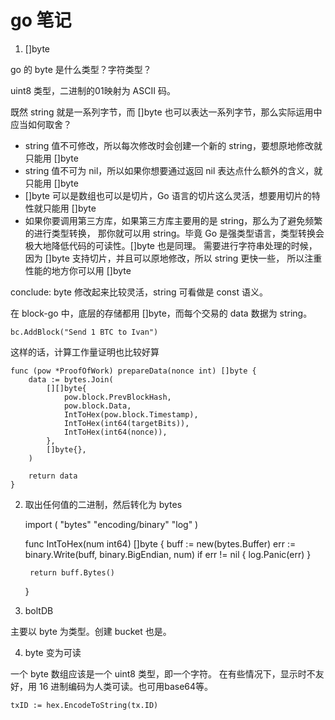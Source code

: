 # go 笔记

1. []byte

go 的 byte 是什么类型？字符类型？

uint8 类型，二进制的01映射为 ASCII 码。

既然 string 就是一系列字节，而 []byte 也可以表达一系列字节，那么实际运用中应当如何取舍？

- string 值不可修改，所以每次修改时会创建一个新的 string，要想原地修改就只能用 []byte
- string 值不可为 nil，所以如果你想要通过返回 nil 表达点什么额外的含义，就只能用 []byte
- []byte 可以是数组也可以是切片，Go 语言的切片这么灵活，想要用切片的特性就只能用 []byte
- 如果你要调用第三方库，如果第三方库主要用的是 string，那么为了避免频繁的进行类型转换，
那你就可以用 string。毕竟 Go 是强类型语言，类型转换会极大地降低代码的可读性。[]byte 也是同理。
需要进行字符串处理的时候，因为 []byte 支持切片，并且可以原地修改，所以 string 更快一些，
所以注重性能的地方你可以用 []byte

conclude: byte 修改起来比较灵活，string 可看做是 const 语义。

在 block-go 中，底层的存储都用 []byte，而每个交易的 data 数据为 string。

    bc.AddBlock("Send 1 BTC to Ivan")

这样的话，计算工作量证明也比较好算

    func (pow *ProofOfWork) prepareData(nonce int) []byte {
        data := bytes.Join(
            [][]byte{
                pow.block.PrevBlockHash,
                pow.block.Data,
                IntToHex(pow.block.Timestamp),
                IntToHex(int64(targetBits)),
                IntToHex(int64(nonce)),
            },
            []byte{},
        )

        return data
    }

2. 取出任何值的二进制，然后转化为 bytes

    import (
        "bytes"
        "encoding/binary"
        "log"
    )

    func IntToHex(num int64) []byte {
        buff := new(bytes.Buffer)
        err := binary.Write(buff, binary.BigEndian, num)
        if err != nil {
            log.Panic(err)
        }

        return buff.Bytes()
    }

3. boltDB

主要以 byte 为类型。创建 bucket 也是。

4. byte 变为可读

一个 byte 数组应该是一个 uint8 类型，即一个字符。
在有些情况下，显示时不友好，用 16 进制编码为人类可读。也可用base64等。

    txID := hex.EncodeToString(tx.ID)